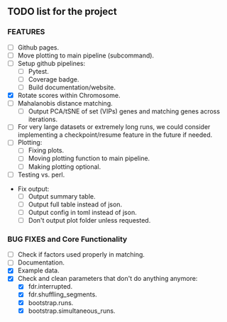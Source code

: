 ## TODO list for the project

### FEATURES
- [ ] Github pages.
- [ ] Move plotting to main pipeline (subcommand).
- [ ] Setup github pipelines:
	- [ ] Pytest.
	- [ ] Coverage badge.
	- [ ] Build documentation/website.
- [x] Rotate scores within Chromosome.
- [ ] Mahalanobis distance matching.
	- [ ] Output PCA/tSNE of set (VIPs) genes and matching genes across iterations.
- [ ] For very large datasets or extremely long runs, we could consider implementing a checkpoint/resume feature in the future if needed.
- [ ] Plotting:
	- [ ] Fixing plots.
	- [ ] Moving plotting function to main pipeline.
	- [ ] Making plotting optional.
- [ ] Testing vs. perl.
- Fix output:
	- [ ] Output summary table.
	- [ ] Output full table instead of json.
	- [ ] Output config in toml instead of json.
	- [ ] Don't output plot folder unless requested.

### BUG FIXES and Core Functionality
- [ ] Check if factors used properly in matching.
- [ ] Documentation.
- [x] Example data.
- [x] Check and clean parameters that don't do anything anymore:
	- [x] fdr.interrupted.
	- [x] fdr.shuffling_segments.
	- [x] bootstrap.runs.
	- [x] bootstrap.simultaneous_runs.
